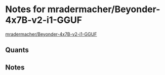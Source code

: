 # Notes for mradermacher/Beyonder-4x7B-v2-i1-GGUF
[mradermacher/Beyonder-4x7B-v2-i1-GGUF](https://huggingface.co/mradermacher/Beyonder-4x7B-v2-i1-GGUF)

## Quants
<quants go here>

## Notes
<notes here>
